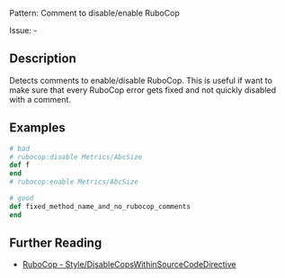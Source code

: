 Pattern: Comment to disable/enable RuboCop

Issue: -

## Description

Detects comments to enable/disable RuboCop. This is useful if want to make sure that every RuboCop error gets fixed and not quickly disabled with a comment.

## Examples

```ruby
# bad
# rubocop:disable Metrics/AbcSize
def f
end
# rubocop:enable Metrics/AbcSize

# good
def fixed_method_name_and_no_rubocop_comments
end
```

## Further Reading

* [RuboCop - Style/DisableCopsWithinSourceCodeDirective](https://docs.rubocop.org/rubocop/cops_style.html#styledisablecopswithinsourcecodedirective)
